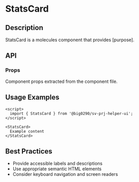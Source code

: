 # StatsCard

## Description

StatsCard is a molecules component that provides [purpose].

## API

### Props

Component props extracted from the component file.

## Usage Examples

```svelte
<script>
  import { StatsCard } from '@big0290/sv-prj-helper-ui';
</script>

<StatsCard>
  Example content
</StatsCard>
```

## Best Practices

- Provide accessible labels and descriptions
- Use appropriate semantic HTML elements
- Consider keyboard navigation and screen readers
